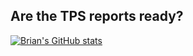 ## Are the TPS reports ready?

[![Brian's GitHub stats](https://github-readme-stats.vercel.app/api?username=s3m4nt)](https://github.com/s3m4nt/github-readme-stats)
